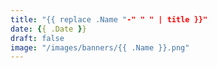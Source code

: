 ```yaml
---
title: "{{ replace .Name "-" " " | title }}"
date: {{ .Date }}
draft: false
image: "/images/banners/{{ .Name }}.png"
---
```

